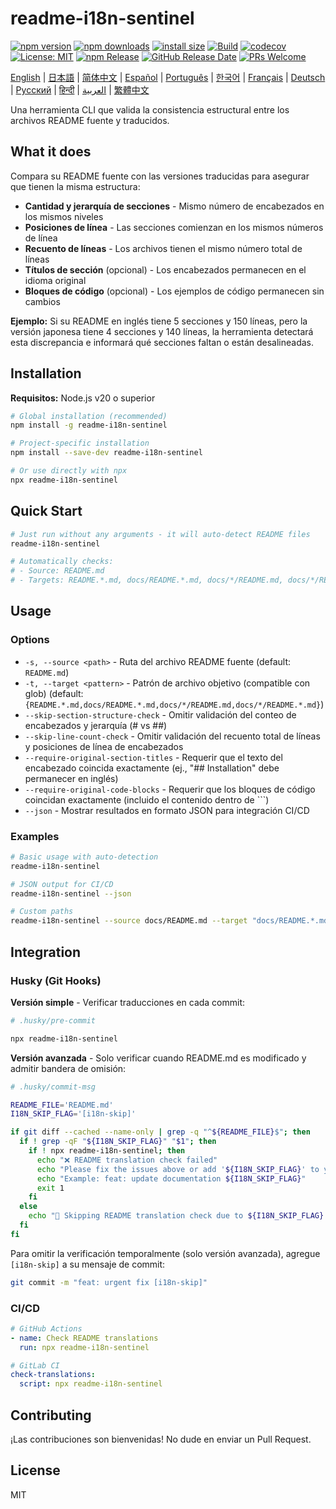 # readme-i18n-sentinel

[![npm version](https://img.shields.io/npm/v/readme-i18n-sentinel.svg)](https://www.npmjs.com/package/readme-i18n-sentinel)
[![npm downloads](https://img.shields.io/npm/dm/readme-i18n-sentinel.svg)](https://www.npmjs.com/package/readme-i18n-sentinel)
[![install size](https://packagephobia.com/badge?p=readme-i18n-sentinel)](https://packagephobia.com/result?p=readme-i18n-sentinel)
[![Build](https://github.com/sugurutakahashi-1234/readme-i18n-sentinel/actions/workflows/ci-push-main.yml/badge.svg)](https://github.com/sugurutakahashi-1234/readme-i18n-sentinel/actions/workflows/ci-push-main.yml)
[![codecov](https://codecov.io/gh/sugurutakahashi-1234/readme-i18n-sentinel/graph/badge.svg)](https://codecov.io/gh/sugurutakahashi-1234/readme-i18n-sentinel)
[![License: MIT](https://img.shields.io/badge/License-MIT-yellow.svg)](https://opensource.org/licenses/MIT)
[![npm Release](https://github.com/sugurutakahashi-1234/readme-i18n-sentinel/actions/workflows/cd-npm-release.yml/badge.svg)](https://github.com/sugurutakahashi-1234/readme-i18n-sentinel/actions/workflows/cd-npm-release.yml)
[![GitHub Release Date](https://img.shields.io/github/release-date/sugurutakahashi-1234/readme-i18n-sentinel)](https://github.com/sugurutakahashi-1234/readme-i18n-sentinel/releases)
[![PRs Welcome](https://img.shields.io/badge/PRs-welcome-brightgreen.svg)](https://github.com/sugurutakahashi-1234/readme-i18n-sentinel/pulls)

[English](README.md) | [日本語](README.ja.md) | [简体中文](README.zh-CN.md) | [Español](README.es.md) | [Português](README.pt-BR.md) | [한국어](README.ko.md) | [Français](README.fr.md) | [Deutsch](README.de.md) | [Русский](README.ru.md) | [हिन्दी](README.hi.md) | [العربية](README.ar.md) | [繁體中文](README.zh-TW.md)

Una herramienta CLI que valida la consistencia estructural entre los archivos README fuente y traducidos.

## What it does

Compara su README fuente con las versiones traducidas para asegurar que tienen la misma estructura:
- **Cantidad y jerarquía de secciones** - Mismo número de encabezados en los mismos niveles
- **Posiciones de línea** - Las secciones comienzan en los mismos números de línea
- **Recuento de líneas** - Los archivos tienen el mismo número total de líneas
- **Títulos de sección** (opcional) - Los encabezados permanecen en el idioma original
- **Bloques de código** (opcional) - Los ejemplos de código permanecen sin cambios

**Ejemplo:** Si su README en inglés tiene 5 secciones y 150 líneas, pero la versión japonesa tiene 4 secciones y 140 líneas, la herramienta detectará esta discrepancia e informará qué secciones faltan o están desalineadas.

## Installation

**Requisitos:** Node.js v20 o superior

```bash
# Global installation (recommended)
npm install -g readme-i18n-sentinel

# Project-specific installation
npm install --save-dev readme-i18n-sentinel

# Or use directly with npx
npx readme-i18n-sentinel
```

## Quick Start

```bash
# Just run without any arguments - it will auto-detect README files
readme-i18n-sentinel

# Automatically checks:
# - Source: README.md
# - Targets: README.*.md, docs/README.*.md, docs/*/README.md, docs/*/README.*.md
```

## Usage

### Options

- `-s, --source <path>` - Ruta del archivo README fuente (default: `README.md`)
- `-t, --target <pattern>` - Patrón de archivo objetivo (compatible con glob) (default: `{README.*.md,docs/README.*.md,docs/*/README.md,docs/*/README.*.md}`)
- `--skip-section-structure-check` - Omitir validación del conteo de encabezados y jerarquía (# vs ##)
- `--skip-line-count-check` - Omitir validación del recuento total de líneas y posiciones de línea de encabezados
- `--require-original-section-titles` - Requerir que el texto del encabezado coincida exactamente (ej., "## Installation" debe permanecer en inglés)
- `--require-original-code-blocks` - Requerir que los bloques de código coincidan exactamente (incluido el contenido dentro de ```)
- `--json` - Mostrar resultados en formato JSON para integración CI/CD

### Examples

```bash
# Basic usage with auto-detection
readme-i18n-sentinel

# JSON output for CI/CD
readme-i18n-sentinel --json

# Custom paths
readme-i18n-sentinel --source docs/README.md --target "docs/README.*.md"
```

## Integration

### Husky (Git Hooks)

**Versión simple** - Verificar traducciones en cada commit:
```bash
# .husky/pre-commit

npx readme-i18n-sentinel
```

**Versión avanzada** - Solo verificar cuando README.md es modificado y admitir bandera de omisión:
```bash
# .husky/commit-msg

README_FILE='README.md'
I18N_SKIP_FLAG='[i18n-skip]'

if git diff --cached --name-only | grep -q "^${README_FILE}$"; then
  if ! grep -qF "${I18N_SKIP_FLAG}" "$1"; then
    if ! npx readme-i18n-sentinel; then
      echo "❌ README translation check failed"
      echo "Please fix the issues above or add '${I18N_SKIP_FLAG}' to your commit message to skip this check."
      echo "Example: feat: update documentation ${I18N_SKIP_FLAG}"
      exit 1
    fi
  else
    echo "📖 Skipping README translation check due to ${I18N_SKIP_FLAG} flag"
  fi
fi
```

Para omitir la verificación temporalmente (solo versión avanzada), agregue `[i18n-skip]` a su mensaje de commit:
```bash
git commit -m "feat: urgent fix [i18n-skip]"
```

### CI/CD

```yaml
# GitHub Actions
- name: Check README translations
  run: npx readme-i18n-sentinel

# GitLab CI
check-translations:
  script: npx readme-i18n-sentinel
```

## Contributing

¡Las contribuciones son bienvenidas! No dude en enviar un Pull Request.

## License

MIT